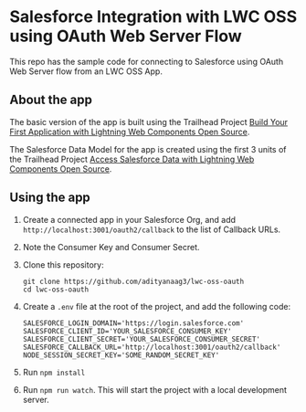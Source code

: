 # Salesforce Integration with LWC OSS using OAuth Web Server Flow

This repo has the sample code for connecting to Salesforce using OAuth Web Server flow from an LWC OSS App.

## About the app

The basic version of the app is built using the Trailhead Project [Build Your First Application with Lightning Web Components Open Source](https://trailhead.salesforce.com/content/learn/projects/build-your-first-app-with-lightning-web-components-open-source).

The Salesforce Data Model for the app is created using the first 3 units of the Trailhead Project [Access Salesforce Data with Lightning Web Components Open Source](https://trailhead.salesforce.com/content/learn/projects/access-salesforce-data-with-lightning-web-components-open-source/create-a-salesforce-environment).

## Using the app

1. Create a connected app in your Salesforce Org, and add `http://localhost:3001/oauth2/callback` to the list of Callback URLs.

1. Note the Consumer Key and Consumer Secret.

1. Clone this repository:

    ```
    git clone https://github.com/adityanaag3/lwc-oss-oauth
    cd lwc-oss-oauth
    ```

1. Create a `.env` file at the root of the project, and add the following code:

    ```
    SALESFORCE_LOGIN_DOMAIN='https://login.salesforce.com'
    SALESFORCE_CLIENT_ID='YOUR_SALESFORCE_CONSUMER_KEY'
    SALESFORCE_CLIENT_SECRET='YOUR_SALESFORCE_CONSUMER_SECRET'
    SALESFORCE_CALLBACK_URL='http://localhost:3001/oauth2/callback'
    NODE_SESSION_SECRET_KEY='SOME_RANDOM_SECRET_KEY'
    ```

1. Run `npm install`

1. Run `npm run watch`. This will start the project with a local development server.
